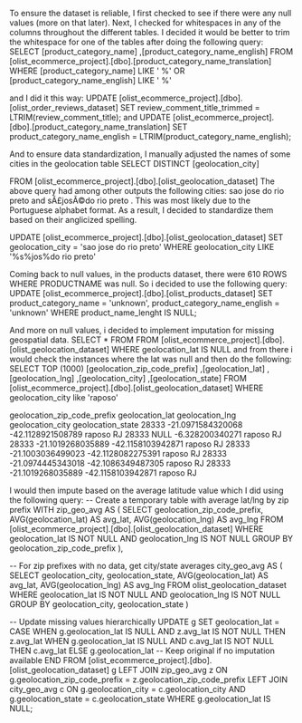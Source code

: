 To ensure the dataset is reliable, I first checked to see if there were any null values (more on that later). Next, I checked for whitespaces in any of the columns throughout the different tables. I decided it would be better to trim the whitespace for one of the tables after doing the following query: 
SELECT [product_category_name]
      ,[product_category_name_english]
  FROM [olist_ecommerce_project].[dbo].[product_category_name_translation]
WHERE [product_category_name] LIKE ' %'
  OR  [product_category_name_english] LIKE ' %'

and I did it this way: UPDATE [olist_ecommerce_project].[dbo].[olist_order_reviews_dataset]
SET review_comment_title_trimmed = LTRIM(review_comment_title); 
and 
UPDATE [olist_ecommerce_project].[dbo].[product_category_name_translation]
SET product_category_name_english = LTRIM(product_category_name_english); 

And to ensure data standardization, I manually adjusted the names of some cities in the geolocation table
SELECT 
      DISTINCT [geolocation_city]

  FROM [olist_ecommerce_project].[dbo].[olist_geolocation_dataset]
The above query had among other outputs the following cities: sao jose do rio preto and sÃ£josÃ©do rio preto . This was most likely due to the Portuguese alphabet format. As a result, I decided to standardize them based on their anglicized spelling.

UPDATE [olist_ecommerce_project].[dbo].[olist_geolocation_dataset]
SET geolocation_city = 'sao jose do rio preto' WHERE geolocation_city LIKE '%s%jos%do rio preto' 

Coming back to null values, in the products dataset, there were 610 ROWS WHERE
PRODUCTNAME was null. So i decided to use the following query: UPDATE [olist_ecommerce_project].[dbo].[olist_products_dataset]
SET product_category_name = 'unknown',
    product_category_name_english = 'unknown'
WHERE product_name_lenght IS NULL;

And more on null values, i decided to implement imputation for missing geospatial data. SELECT * FROM 
  FROM [olist_ecommerce_project].[dbo].[olist_geolocation_dataset]  WHERE geolocation_lat IS NULL and from there i would check the instances where the lat was null and then do the
following: 
SELECT TOP (1000) [geolocation_zip_code_prefix]
      ,[geolocation_lat]
      ,[geolocation_lng]
      ,[geolocation_city]
      ,[geolocation_state]
  FROM [olist_ecommerce_project].[dbo].[olist_geolocation_dataset]   WHERE  geolocation_city like 'raposo'


geolocation_zip_code_prefix	geolocation_lat	         geolocation_lng	      geolocation_city	   geolocation_state
28333	                        -21.0971584320068	 -42.1128921508789	      raposo               RJ
28333	                        NULL	                 -6.328200340271	      raposo               RJ
28333	                        -21.1019268035889	 -42.1158103942871	      raposo               RJ
28333	                        -21.1003036499023	 -42.1128082275391	      raposo	           RJ
28333	                        -21.0974445343018	 -42.1086349487305	      raposo	           RJ
28333	                        -21.1019268035889	 -42.1158103942871	      raposo	           RJ


 I would then impute based on the average latitude value which I did using the following query:
-- Create a temporary table with average lat/lng by zip prefix
WITH zip_geo_avg AS (
  SELECT 
    geolocation_zip_code_prefix,
    AVG(geolocation_lat) AS avg_lat,
    AVG(geolocation_lng) AS avg_lng
  FROM 
    [olist_ecommerce_project].[dbo].[olist_geolocation_dataset]  WHERE 
    geolocation_lat IS NOT NULL
    AND geolocation_lng IS NOT NULL
  GROUP BY 
    geolocation_zip_code_prefix
),

-- For zip prefixes with no data, get city/state averages
city_geo_avg AS (
  SELECT 
    geolocation_city,
    geolocation_state,
    AVG(geolocation_lat) AS avg_lat,
    AVG(geolocation_lng) AS avg_lng
  FROM 
    olist_geolocation_dataset
  WHERE 
    geolocation_lat IS NOT NULL
    AND geolocation_lng IS NOT NULL
  GROUP BY 
    geolocation_city, geolocation_state
)

-- Update missing values hierarchically
UPDATE g
SET 
  geolocation_lat = 
    CASE 
      WHEN g.geolocation_lat IS NULL AND z.avg_lat IS NOT NULL THEN z.avg_lat
      WHEN g.geolocation_lat IS NULL AND c.avg_lat IS NOT NULL THEN c.avg_lat
      ELSE g.geolocation_lat -- Keep original if no imputation available
    END
FROM 
  [olist_ecommerce_project].[dbo].[olist_geolocation_dataset] g
LEFT JOIN 
  zip_geo_avg z ON g.geolocation_zip_code_prefix = z.geolocation_zip_code_prefix
LEFT JOIN 
  city_geo_avg c ON g.geolocation_city = c.geolocation_city 
                 AND g.geolocation_state = c.geolocation_state
WHERE 
  g.geolocation_lat IS NULL;

